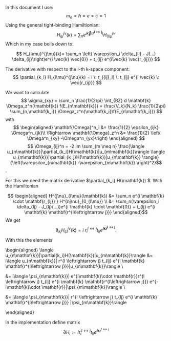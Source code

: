 In this document I use:
$$ m_e = \hbar = e = c =1$$
Using the general tight-binding Hamiltionian:
$$ H_{i\mu}^{j\nu}(k) = \sum_n e^{i \vec{k}(\mathbf{r^{i\leftrightarrow j}})} H_{0i\mu}^{j\nu}$$
Which in my case boils down to:

$$ H_{i\mu}^{j\nu}(k)= \sum_n \left(  \varepsilon_i \delta_{ij} - J(...) \delta_{ij}\right)e^{i \vec{k} \vec{0}} + t_{ij} e^{i\vec{k} \vec{r_{ij}}} $$

The derivative with respect to the l-th k-space component:
$$ \partial_{k_l} H_{i\mu}^{j\nu}(k) = i \: r_{{ij}_l} \: t_{ij} e^{i \vec{k} \: \vec{r_{ij}}} $$

We want to calculate
$$
\sigma_{xy} = \sum_n \frac{1}{2\pi} \int_{BZ} d \mathbf{k} \Omega_z^n(\mathbf{k}) f(E_{n\mathbf{k}}) = \frac{V_k}{N_k} \frac{1}{2\pi} \sum_{n,\mathbf{k_i}} \Omega_z^n(\mathbf{k_i})f(E_{n\mathbf{k_i}})
$$
with 
$$
\begin{aligned}
 \mathbf{\Omega}^n_i &= \frac{1}{2} \epsilon_{ijk} \Omega^n_{jk}\\
\Rightarrow \mathbf{\Omega}_z^n &= \frac{1}{2} \left( \Omega^n_{xy} -\Omega^n_{yx}\right)
\end{aligned}
$$
$$ \Omega_{ij}^n = -2 Im \sum_{m \neq n} \frac{\langle u_{n\mathbf{k}}|\partial_{k_i}H(\mathbf{k})|u_{m\mathbf{k}}\rangle \langle u_{m\mathbf{k}}|\partial_{k_j}H(\mathbf{k})|u_{n\mathbf{k}} \rangle}{\left(\varepsilon_{n\mathbf{k}} -\varepsilon_{m\mathbf{k}} \right)^2}$$.



For this we need the matrix derivative $\partial_{k_i} H(\mathbf{k})  $. With the Hamiltonian


$$
\begin{aligned}
H^{j\nu}_{l\mu}(\mathbf{k}) &= \sum_n e^{i \mathbf{k} \cdot \mathbf{r_{lj}} }  H^{nj\nu}_{0_{l\mu}}  \\
&= \sum_n(\varepsilon_i \delta_{lj} - J_{lj}(...))e^{i \mathbf{k} \cdot \mathbf{0}} + t_{lj} e^{i \mathbf{k} \mathbf{r^{l\leftrightarrow j}}}
\end{aligned}$$
We get
$$ \partial_{k_i} H^{j\nu}_{l\mu}(\mathbf{k}) = i \: r^{l \leftrightarrow j}_i  t_{lj} e^{i \mathbf{k} \mathbf{r^{l\leftrightarrow j}}}.$$
With this the elements

\begin{aligned}
\langle u_{n\mathbf{k}}|\partial{k_i}H(\mathbf{k})|u_{m\mathbf{k}}\rangle &= i\langle u_{n\mathbf{k}}| r^{l \leftrightarrow j}  t_{lj} e^{i \mathbf{k} \mathbf{r^{l\leftrightarrow j}}}|u_{m\mathbf{k}}\rangle \\

&= i\langle \psi_{n\mathbf{k}}| e^{i\mathbf{k}\cdot \mathbf{r}}r^{l \leftrightarrow j}  t_{lj} e^{i \mathbf{k} \mathbf{r^{l\leftrightarrow j}}} e^{-i\mathbf{k}\cdot \mathbf{r}}|\psi_{m\mathbf{k}}\rangle \\

&= i\langle \psi_{n\mathbf{k}}| r^{l \leftrightarrow j}  t_{lj} e^{i \mathbf{k} \mathbf{r^{l\leftrightarrow j}}} |\psi_{m\mathbf{k}}\rangle 

\end{aligned}$$
$$

In the implementation define matrix 
$$
\partial H_i := i \mathbf{r}^{l\leftrightarrow j}_i t_{lj} e^{i \mathbf{k} \mathbf{r}^{l\leftrightarrow j}}
$$
